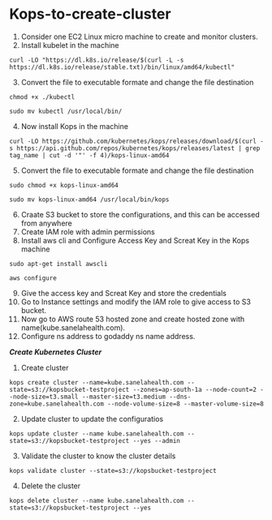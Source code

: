 # Kops-to-create-cluster

1) Consider one EC2 Linux micro machine to create and monitor clusters.
2) Install kubelet in the machine
```
curl -LO "https://dl.k8s.io/release/$(curl -L -s https://dl.k8s.io/release/stable.txt)/bin/linux/amd64/kubectl"
````
3) Convert the file to executable formate and change the file destination
```
chmod +x ./kubectl
````
```
sudo mv kubectl /usr/local/bin/
````
4) Now install Kops in the machine
```
curl -LO https://github.com/kubernetes/kops/releases/download/$(curl -s https://api.github.com/repos/kubernetes/kops/releases/latest | grep tag_name | cut -d '"' -f 4)/kops-linux-amd64
````
5) Convert the file to executable formate and change the file destination
```
sudo chmod +x kops-linux-amd64
````
```
sudo mv kops-linux-amd64 /usr/local/bin/kops
````
6) Craate S3 bucket to store the configurations, and this can be accessed from anywhere
7) Create IAM role with admin permissions
8) Install aws cli and Configure Access Key and Screat Key in the Kops machine
```
sudo apt-get install awscli
````
```
aws configure
````
9) Give the access key and Screat Key and store the credentials
10) Go to Instance settings and modify the IAM role to give access to S3 bucket.
11) Now go to AWS route 53 hosted zone and create hosted zone with name(kube.sanelahealth.com).
12) Configure ns address to godaddy ns name address.

***Create Kubernetes Cluster***
1) Create cluster
```
kops create cluster --name=kube.sanelahealth.com --state=s3://kopsbucket-testproject --zones=ap-south-1a --node-count=2 --node-size=t3.small --master-size=t3.medium --dns-zone=kube.sanelahealth.com --node-volume-size=8 --master-volume-size=8
````
2) Update cluster to update the configuratios
```
kops update cluster --name kube.sanelahealth.com --state=s3://kopsbucket-testproject --yes --admin     
````
3) Validate the cluster to know the cluster details
```
kops validate cluster --state=s3://kopsbucket-testproject
````
4) Delete the cluster
```
kops delete cluster --name kube.sanelahealth.com --state=s3://kopsbucket-testproject --yes
````
 
